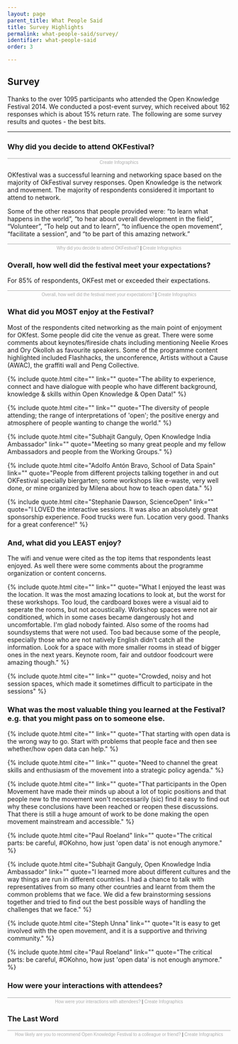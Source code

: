 ```yaml
---
layout: page
parent_title: What People Said
title: Survey Highlights
permalink: what-people-said/survey/
identifier: what-people-said
order: 3

---
```


## Survey

<span class="summary">Thanks to the over 1095 participants who attended the Open Knowledge Festival 2014. We conducted a post-event survey, which received about 162 responses which is about 15% return rate. The following are some survey results and quotes - the best bits.
</span>

---

### Why did you decide to attend OKFestival?

<div class="pull">
<script id="infogram_0_why-did-you-decide-to-attend-okfestival-wordcloud" src="//e.infogr.am/js/embed.js" type="text/javascript"></script><div style="width:100%;border-top:1px solid #acacac;padding-top:3px;font-family:Arial;font-size:10px;text-align:center;"><a style="color:#acacac;text-decoration:none;" href="//infogr.am" target="_blank">Create Infographics</a></div>
</div>

OKfestival was a successful learning and networking space based on the majority of OkFestival survey responses. Open Knowledge is the network and movement. The majority of respondents considered it important to attend to network.

Some of the other reasons that people provided were: “to learn what happens in the world”, “to hear about overall development in the field”, “Volunteer”, “To help out and to learn”, “to influence the open movement”, “facilitate a session”, and “to be part of this amazing network.”


<script id="infogram_0_missnimbus_1410770005" src="//e.infogr.am/js/embed.js" type="text/javascript"></script><div style="width:100%;border-top:1px solid #acacac;padding-top:3px;font-family:Arial;font-size:10px;text-align:center;"><a target="_blank" href="//infogr.am/missnimbus_1410770005" style="color:#acacac;text-decoration:none;">Why did you decide to attend OKFestival?</a> | <a style="color:#acacac;text-decoration:none;" href="//infogr.am" target="_blank">Create Infographics</a></div>


### Overall, how well did the festival meet your expectations?

For 85% of respondents, OKFest met or exceeded their expectations.

<script id="infogram_0_missnimbus_1410770728" src="//e.infogr.am/js/embed.js" type="text/javascript"></script><div style="width:100%;border-top:1px solid #acacac;padding-top:3px;font-family:Arial;font-size:10px;text-align:center;"><a target="_blank" href="//infogr.am/missnimbus_1410770728" style="color:#acacac;text-decoration:none;">Overall, how well did the festival meet your expectations?</a> | <a style="color:#acacac;text-decoration:none;" href="//infogr.am" target="_blank">Create Infographics</a></div>


### What did you MOST enjoy at the Festival?

Most of the respondents cited networking as the main point of enjoyment for OKfest. Some people did cite the venue as great. There were some comments about keynotes/fireside chats including mentioning Neelie Kroes and Ory Okolloh as favourite speakers. Some of the programme content highlighted included Flashhacks, the unconference, Artists without a Cause (AWAC), the graffiti wall and Peng Collective.

{% include quote.html cite="" link="" quote="The ability to experience, connect and have dialogue with people who have different background, knowledge & skills within Open Knowledge & Open Data!" %}

{% include quote.html cite="" link="" quote="The diversity of people attending; the range of interpretations of 'open'; the positive energy and atmosphere of people wanting to change the world." %}


{% include quote.html cite="Subhajit Ganguly, Open Knowledge India Ambassador" link="" quote="Meeting so many great people and my fellow Ambassadors and people from the Working Groups." %}

{% include quote.html cite="Adolfo Antón Bravo, School of Data Spain" link="" quote="People from different projects talking together in and out OKFestival specially biergarten; some workshops like e-waste, very well done, or mine organized by Milena about how to teach open data." %}

{% include quote.html cite="Stephanie Dawson, ScienceOpen" link="" quote="I LOVED the interactive sessions. It was also an absolutely great sponsorship experience. Food trucks were fun. Location very good. Thanks for a great conference!" %}

### And, what did you LEAST enjoy?

The wifi and venue were cited as the top items that respondents least enjoyed. As well there were some comments about the programme organization or content concerns.

{% include quote.html cite="" link="" quote="What I enjoyed the least was the location. It was the most amazing locations to look at, but the worst for these workshops. Too loud, the cardboard boxes were a visual aid to seperate the rooms, but not acoustically. Workshop spaces were not air conditioned, which in some cases became dangerously hot and uncomfortable. I'm glad nobody fainted. Also some of the rooms had soundsystems that were not used. Too bad because some of the people, especially those who are not natively English didn't catch all the information. Look for a space with more smaller rooms in stead of bigger ones in the next years. Keynote room, fair and outdoor foodcourt were amazing though." %}

{% include quote.html cite="" link="" quote="Crowded, noisy and hot session spaces, which made it sometimes difficult to participate in the sessions" %}

### What was the most valuable thing you learned at the Festival? e.g. that you might pass on to someone else.

{% include quote.html cite="" link="" quote="That starting with open data is the wrong way to go. Start with problems that people face and then see whether/how open data can help." %}

{% include quote.html cite="" link="" quote="Need to channel the great skills and enthusiasm of the movement into a strategic policy agenda." %}

{% include quote.html cite="" link="" quote="That participants in the Open Movement have made their minds up about a lot of topic positions and that people new to the movement won't neccessarily (sic) find it easy to find out why these conclusions have been reached or reopen these discussions. That there is still a huge amount of work to be done making the open movement mainstream and accessible." %}


{% include quote.html cite="Paul Roeland" link="" quote="The critical parts: be careful, #OKohno, how just 'open data' is not enough anymore." %}

{% include quote.html cite="Subhajit Ganguly, Open Knowledge India Ambassador" link="" quote="I learned more about different cultures and the way things are run in different countries. I had a chance to talk with representatives from so many other countries and learnt from them the common problems that we face. We did a few brainstorming sessions together and tried to find out the best possible ways of handling the challenges that we face." %}

{% include quote.html cite="Steph Unna" link="" quote="It is easy to get involved with the open movement, and it is a supportive and thriving community." %}

{% include quote.html cite="Paul Roeland" link="" quote="The critical parts: be careful, #OKohno, how just 'open data' is not enough anymore." %}

### How were your interactions with attendees?

<script id="infogram_0_how-were-your-interactions-with-attendees" src="//e.infogr.am/js/embed.js" type="text/javascript"></script><div style="width:100%;border-top:1px solid #acacac;padding-top:3px;font-family:Arial;font-size:10px;text-align:center;"><a target="_blank" href="//infogr.am/how-were-your-interactions-with-attendees" style="color:#acacac;text-decoration:none;">How were your interactions with attendees?</a> | <a style="color:#acacac;text-decoration:none;" href="//infogr.am" target="_blank">Create Infographics</a></div>


### The Last Word

<script id="infogram_0_missnimbus_1410771562" src="//e.infogr.am/js/embed.js" type="text/javascript"></script><div style="width:100%;border-top:1px solid #acacac;padding-top:3px;font-family:Arial;font-size:10px;text-align:center;"><a target="_blank" href="//infogr.am/missnimbus_1410771562" style="color:#acacac;text-decoration:none;">How likely are you to recommend Open Knowledge Festival to a colleague or friend?</a> | <a style="color:#acacac;text-decoration:none;" href="//infogr.am" target="_blank">Create Infographics</a></div>
